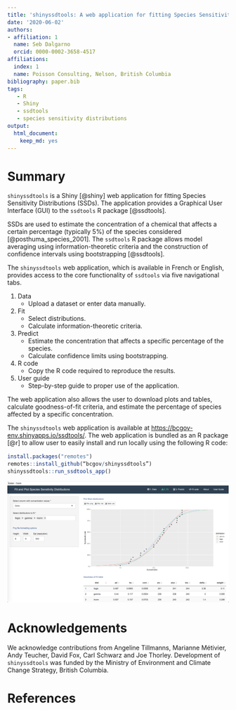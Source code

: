 ```yaml
---
title: 'shinyssdtools: A web application for fitting Species Sensitivity Distributions'
date: '2020-06-02'
authors:
- affiliation: 1
  name: Seb Dalgarno
  orcid: 0000-0002-3658-4517
affiliations:
  index: 1
  name: Poisson Consulting, Nelson, British Columbia
bibliography: paper.bib
tags:
   - R
   - Shiny
   - ssdtools
   - species sensitivity distributions
output: 
  html_document: 
    keep_md: yes
---
```


# Summary

`shinyssdtools` is a Shiny [@shiny] web application for fitting Species Sensitivity Distributions (SSDs).
The application provides a Graphical User Interface (GUI) to the `ssdtools` R package [@ssdtools].

SSDs are used to estimate the concentration of a chemical that affects a certain percentage (typically 5%) of the species considered [@posthuma_species_2001]. 
The `ssdtools` R package allows model averaging using information-theoretic criteria and the construction of confidence intervals using bootstrapping [@ssdtools].

The `shinyssdtools` web application, which is available in French or English, provides access to the core functionality of `ssdtools` via five navigational tabs. 

1. Data
   - Upload a dataset or enter data manually.
1. Fit
   - Select distributions.
   - Calculate information-theoretic criteria.
1. Predict
   - Estimate the concentration that affects a specific percentage of the species.
   - Calculate confidence limits using bootstrapping.
1. R code
   - Copy the R code required to reproduce the results.
1. User guide
   - Step-by-step guide to proper use of the application.
   
The web application also allows the user to download plots and tables, calculate goodness-of-fit criteria, and estimate the percentage of species affected by a specific concentration.

The `shinyssdtools` web application is available at https://bcgov-env.shinyapps.io/ssdtools/.
The web application is bundled as an R package [@r] to allow user to easily install and run locally using the following R code:

```r
install.packages("remotes")
remotes::install_github(“bcgov/shinyssdtools”)
shinyssdtools::run_ssdtools_app()
```

![shinyssdtools user interface](shinyssdtools_ui.png)

# Acknowledgements

We acknowledge contributions from Angeline Tillmanns, Marianne Métivier, Andy Teucher, David Fox, Carl Schwarz and Joe Thorley.
Development of `shinyssdtools` was funded by the Ministry of Environment and Climate Change Strategy, British Columbia.

# References
